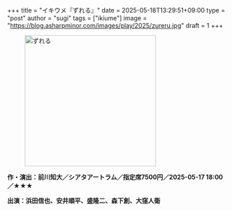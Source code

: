 +++
title = "イキウメ『ずれる』"
date = 2025-05-18T13:29:51+09:00
type = "post"
author = "sugi"
tags = ["ikiume"]
image = "https://blog.asharpminor.com/images/play/2025/zureru.jpg"
draft = 1
+++
<figure class="alignleft"><img src="/images/play/2025/zureru.jpg" alt="ずれる" style="width: 300px !important;"></figure>

**作・演出：前川知大／シアタアートラム／指定席7500円／2025-05-17 18:00／★★★**

**出演：浜田信也、安井順平、盛隆二、森下創、大窪人衛**